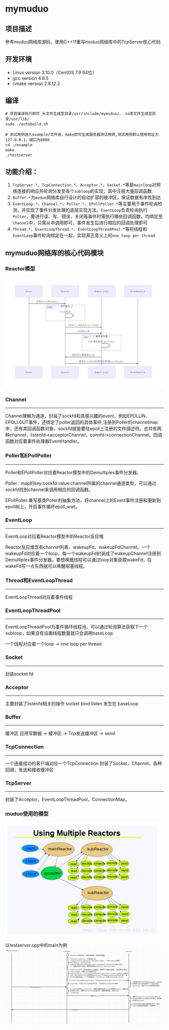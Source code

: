 # mymuduo

## 项目描述

参考muduo网络库源码，使用C++11重写muduo网络库中的TcpServer核心代码

## 开发环境

- Linux version 3.10.0（CentOS 7.9 64位）
- gcc version 4.8.5
- cmake version 2.8.12.2

## 编译

```shell
# 项目编译执行即可 头文件生成至目录/usr/include/mymuduo/，.so库文件生成至目录/usr/lib/
sudo ./autobuild.sh

# 测试用例进入example/文件夹，make即可生成服务器测试用例,测试用例默认使用地址为127.0.0.1，端口为8000
cd ./example
make
./testserver

```

## 功能介绍：

1. `TcpServer.*`、`TcpConnection.*`、`Acceptor.*`、`Socket.*`等是`mainloop`对网络连接的响应并轮询分发至各个`subloop`的实现，其中注册大量回调函数
2. `Buffer.*`为`muduo`网络库自行设计的自动扩容的缓冲区，保证数据有序性到达
3. `EventLoop.*`、`Channel.*`、`Poller.*`、`EPollPoller.*`等主要用于事件轮询检测，并实现了事件分发处理的底层实现方法。`EventLoop`负责轮询执行`Poller`，要进行读、写、错误、关闭等事件时需执行哪些回调函数，均绑定至`Channel`中，只需从中调用即可，事件发生后进行相应的回调处理即可
4. `Thread.*`、`EventLoopThread.*`、`EventLoopThreadPool.*`等将线程和`EventLoop`事件轮询绑定在一起，实现真正意义上的`one loop per thread`

## mymuduo网络库的核心代码模块

### Reactor模型

### ![Reactor](./images/Reactors.png)

### Channel

------

Channel理解为通道，封装了sockfd和其感兴趣的event，例如EPOLLIN、EPOLLOUT事件，还绑定了poller返回的具体事件,注册到Poller的channelmap中，还有其回调函数对象，sockfd就是要往epoll上注册的文件描述符。总共有两种channel，listenfd->acceptorChannel，connfd->connectionChannel。回调函数对应着事件处理器EventHandler。

### Poller和EPollPoller

------

Poller和EPollPoller对应着Reactor模型中的Demultiplex事件分发器。

Poller : map的key:sockfd value:channel所属的channel通道类型，可以通过sockfd找到channel来调用相应的回调函数。

EPollPoller:重写基类Poller的抽象方法，将channel上的Event事件注册和更新到epoll树上，开启事件循环epoll_wait。

### EventLoop

------

EventLoop对应着Reactor模型中的Reactor反应堆

Reactor反应堆含有channel列表、wakeupFd、wakeupFdChannel。一个wakeupFd对应着一个loop，每一个wakeupFd封装成了wakeupChannel注册到Demultiplex事件分发器。要想唤醒线程可以通过loop对象获取wakeFd，往wakeFd写一点东西就可以唤醒阻塞线程。

### Thread和EventLoopThread

------

EventLoopThread对应着事件线程

### EventLoopThreadPool

------

EventLoopThreadPool为事件循环线程池，可以通过轮询算法获取下一个subloop，如果没有设置线程数量就只会调用baseLoop

一个线程对应着一个loop -> one loop per thread

### Socket

------

封装socket fd

### Acceptor

------

主要封装了listenfd相关的操作 socket bind listen 发生在 baseLoop

### Buffer

------

缓冲区 应用写数据 -> 缓冲区 -> Tcp发送缓冲区 -> send

### TcpConnection

------

一个连接成功的客户端对应一个TcpConnection 封装了Socket，Channel，各种回调，发送和接收缓冲区

### TcpServer

------

封装了Acceptor，EventLoopThreadPool，ConnectionMap。

### muduo使用的模型

![image-20230402184145832](./images/muduo.png)

以testserver.cpp中的main为例
![](./images/3.png)
